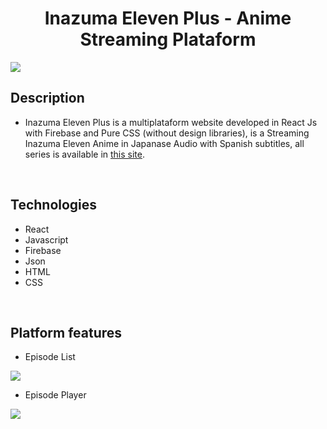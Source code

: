 <div align="center">
<h1 align="center">Inazuma Eleven Plus - Anime Streaming Plataform</h1>
</div>

<img src="https://i.imgur.com/D6BbzJY.png">

## Description

- Inazuma Eleven Plus is a multiplataform website developed in React Js with Firebase and Pure CSS (without design libraries), is a Streaming Inazuma Eleven Anime in Japanase Audio with Spanish subtitles, all series is available in <a href="https://inazumaplus.netlify.app">this site</a>.
</br>


## Technologies
- React
- Javascript
- Firebase
- Json
- HTML
- CSS
</br>

## Platform features
- <a>Episode List</a>
<img src="https://i.imgur.com/d5P0i3L.png">
</br>

- <a>Episode Player</a>
<img src="https://i.imgur.com/o7v4OuO.png">
